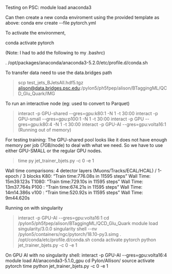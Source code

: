 Testing on PSC:
module load anaconda3

Can then create a new conda enviroment using the provided template as above:
conda env create --file pytorch.yml

To activate the environment,

conda activate pytorch

(Note: I had to add the following to my .bashrc)

. /opt/packages/anaconda/anaconda3-5.2.0/etc/profile.d/conda.sh

To transfer data need to use the data.bridges path

> scp test_jets_BJetsAll.hdf5.tgz alison@data.bridges.psc.edu:/pylon5/ph5fpep/alison/BTaggingML/QCD_Glu_Quark/IMG

To run an interactive node (eg: used to convert to Parquet)
> interact -p GPU-shared --gres=gpu:k80:1 -N 1 -t 30:00
> interact -p GPU-small --gres=gpu:p100:1 -N 1 -t 30:00
> interact -p GPU --gres=gpu:k80:4 -N 1 -t 30:00
> interact -p GPU-AI --gres=gpu:volta16:1  (Running out of memory)

For testing training: 
The GPU-shared pool looks like it does not have enough memory per job (7GB/node) to deal with what we need.  So we have to use either GPU-SMALL or the regular GPU nodes.

> time py jet_trainer_bjets.py -c 0 -e 1 

Wall time comparisons:  4 detector layers (Muons/Tracks/ECAL/HCAL) / 1-epoch / 3 blocks
K80:       “Train time:776.08s in 11595 steps”  Wall Time: 15m39.123s
T1080:  “Train time:729.10s in 11595 steps”  Wall Time: 13m37.764s
P100  :  “Train time:674.21s in 11595 steps”  Wall Time: 14m14.386s
v100 :    “Train time:520.92s in 11595 steps”  Wall Time: 9m44.620s



Running on with singularity 
> interact -p GPU-AI --gres=gpu:volta16:1
> cd /pylon5/ph5fpep/alison/BTaggingML/QCD_Glu_Quark
> module load singularity/3.0.0
> singularity shell --nv /pylon5/containers/ngc/pytorch/18.10-py3.simg
> . /opt/conda/etc/profile.d/conda.sh
conda activate pytorch
python jet_trainer_bjets.py -c 0 -e 1 

On GPU AI with no singularity shell:
interact -p GPU-AI --gres=gpu:volta16:4
module load AI/anaconda3-5.1.0_gpu
cd Pylon/Allison/
source activate pytorch
time python jet_trainer_bjets.py -c 0 -e 1

